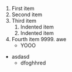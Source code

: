 1. First item
2. Second item
3. Third item
	1. Indented item
	2. Indented item
4. Fourth item
	9999. awe
	* YOOO
- asdasd
	* dfoghhred
